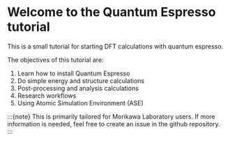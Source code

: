# Welcome to the Quantum Espresso tutorial

This is a small tutorial for starting DFT calculations with quantum espresso.

The objectives of this tutorial are:

1. Learn how to install Quantum Espresso
2. Do simple energy and structure calculations
3. Post-processing and analysis calculations
4. Research workflows
5. Using Atomic Simulation Environment (ASE)

:::{note}
This is primarily tailored for Morikawa Laboratory users. If more information is needed, feel free to create an issue in the github repository.
:::

